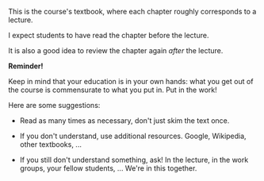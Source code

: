 This is the course's textbook, where each chapter roughly corresponds to a
lecture. 

I expect students to have read the chapter before the lecture.

It is also a good idea to review the chapter again _after_ the lecture. 

**Reminder!**

Keep in mind that your education is in your own hands: what you get out of the
course is commensurate to what you put in. Put in the work!

Here are some suggestions:

+ Read as many times as necessary, don't just skim the text once.

+ If you don't understand, use additional resources. Google, Wikipedia, other
textbooks, ...

+ If you still don't understand something, ask! In the lecture, in the work groups,
your fellow students, ... We're in this together.
